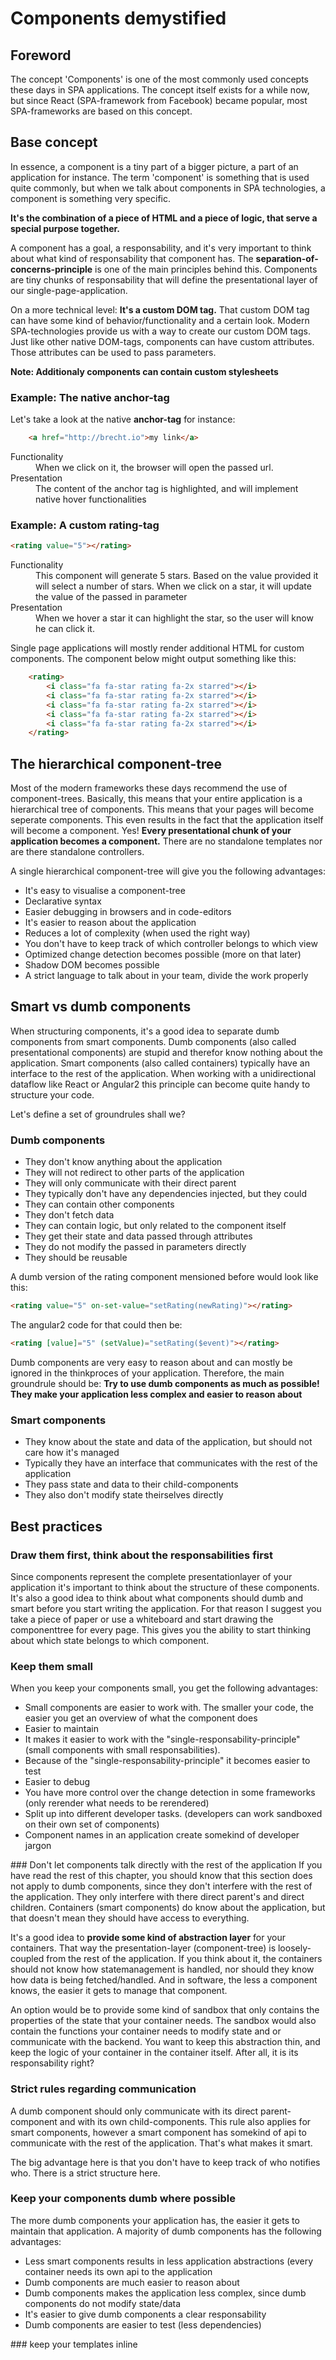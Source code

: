 # Components demystified
## Foreword
The concept 'Components' is one of the most commonly used concepts these days in SPA applications. The concept itself exists for a while now, but since React (SPA-framework from Facebook) became popular, most SPA-frameworks are based on this concept.

## Base concept
In essence, a component is a tiny part of a bigger picture, a part of an application for instance. The term 'component' is something that is used quite commonly, but when we talk about components in SPA technologies, a component is something very specific.

**It's the combination of a piece of HTML and a piece of logic, that serve a special purpose together.**
 
A component has a goal, a responsability, and it's very important to think about what kind of responsability that component has. The **separation-of-concerns-principle** is one of the main principles behind this. 
Components are tiny chunks of responsability that will define the presentational layer of our single-page-application.

On a more technical level: **It's a custom DOM tag.**
That custom DOM tag can have some kind of behavior/functionality and a certain look. 
Modern SPA-technologies provide us with a way to create our custom DOM tags.
Just like other native DOM-tags, components can have custom attributes. Those attributes can be used to pass parameters.

**Note: Additionaly components can contain custom stylesheets**


### Example: The native anchor-tag
Let's take a look at the native **anchor-tag** for instance: 

```html
	<a href="http://brecht.io">my link</a>
```

<dl>
  <dt>Functionality</dt>
  <dd>When we click on it, the browser will open the passed url.</dd>

  <dt>Presentation</dt>
  <dd>The content of the anchor tag is highlighted, and will implement native hover functionalities</dd>
</dl>

### Example: A custom rating-tag
```html
<rating value="5"></rating>
``` 

<dl>
  <dt>Functionality</dt>
  <dd>This component will generate 5 stars. Based on the value provided it will select a number of stars. When we click on a star, it will update the value of the passed in parameter</dd>

  <dt>Presentation</dt>
  <dd>When we hover a star it can highlight the star, so the user will know he can click it.</dd>
</dl>

Single page applications will mostly render additional HTML for custom components. The component below might output something like this:

```html
	<rating>
        <i class="fa fa-star rating fa-2x starred"></i>
        <i class="fa fa-star rating fa-2x starred"></i>
        <i class="fa fa-star rating fa-2x starred"></i>
        <i class="fa fa-star rating fa-2x starred"></i>
        <i class="fa fa-star rating fa-2x starred"></i>
	</rating>
```


## The hierarchical component-tree
Most of the modern frameworks these days recommend the use of component-trees. Basically, this means that your entire application is a hierarchical tree of components. 
This means that your pages will become seperate components. This even results in the fact that the application itself will become a component. Yes! **Every presentational chunk of your application becomes a component.** There are no standalone templates nor are there standalone controllers.

A single hierarchical component-tree will give you the following advantages:
<ul>
	<li>It's easy to visualise a component-tree</li>
	<li>Declarative syntax</li>
	<li>Easier debugging in browsers and in code-editors</li>
	<li>It's easier to reason about the application</li>
	<li>Reduces a lot of complexity (when used the right way)</li>
	<li>You don't have to keep track of which controller belongs to which view</li>
	<li>Optimized change detection becomes possible (more on that later)</li>
	<li>Shadow DOM becomes possible</li>
	<li>A strict language to talk about in your team, divide the work properly</li>
</ul> 

## Smart vs dumb components
When structuring components, it's a good idea to separate dumb components from smart components. Dumb components (also called presentational components) are stupid and therefor know nothing about the application. Smart components (also called containers) typically have an interface to the rest of the application. 
When working with a unidirectional dataflow like React or Angular2 this principle can become quite handy to structure your code.

Let's define a set of groundrules shall we?

### Dumb components
<ul>
	<li>They don't know anything about the application</li>
	<li>They will not redirect to other parts of the application</li>
	<li>They will only communicate with their direct parent</li>
	<li>They typically don't have any dependencies injected, but they could</li>
	<li>They can contain other components</li>
	<li>They don't fetch data</li>
	<li>They can contain logic, but only related to the component itself</li>
	<li>They get their state and data passed through attributes</li>
	<li>They do not modify the passed in parameters directly</li>
	<li>They should be reusable</li>
</ul>

A dumb version of the rating component mensioned before would look like this:

```html
<rating value="5" on-set-value="setRating(newRating)"></rating>
``` 

The angular2 code for that could then be:

```html
<rating [value]="5" (setValue)="setRating($event)"></rating>
``` 

Dumb components are very easy to reason about and can mostly be ignored in the thinkproces of your application. Therefore, the main groundrule should be: **Try to use dumb components as much as possible! They make your application less complex and easier to reason about**

### Smart components
<ul>
	<li>They know about the state and data of the application, but should not care how it's managed</li>
	<li>Typically they have an interface that communicates with the rest of the application</li>
	<li>They pass state and data to their child-components</li>
	<li>They also don't modify state theirselves directly</li>
</ul>

## Best practices
### Draw them first, think about the responsabilities first
Since components represent the complete presentationlayer of your application it's important to think about the structure of these components. It's also a good idea to think about what components should dumb and smart before you start writing the application. For that reason I suggest you take a piece of paper or use a whiteboard and start drawing the componenttree for every page. This gives you the ability to start thinking about which state belongs to which component.
### Keep them small
When you keep your components small, you get the following advantages:
<ul>
	<li>Small components are easier to work with. The smaller your code, the easier you get an overview of what the component does</li>
	<li>Easier to maintain</li>
	<li>It makes it easier to work with the "single-responsability-principle" (small components with small responsabilities).</li>
	<li>Because of the "single-responsability-principle" it becomes easier to test</li>
	<li>Easier to debug</li>
	<li>You have more control over the change detection in some frameworks (only rerender what needs to be rerendered)</li>
	<li>Split up into different developer tasks. (developers can work sandboxed on their own set of components)</li>
	<li>Component names in an application create somekind of developer jargon</li>
</ul>
### Don't let components talk directly with the rest of the application
If you have read the rest of this chapter, you should know that this section does not apply to dumb components, since they don't interfere with the rest of the application. They only interfere with there direct parent's and direct children.
Containers (smart components) do know about the application, but that doesn't mean they should have access to everything. 

It's a good idea to **provide some kind of abstraction layer** for your containers. That way the presentation-layer (component-tree) is loosely-coupled from the rest of the application.
If you think about it, the containers should not know how statemanagement is handled, nor should they know how data is being fetched/handled. And in software, the less a component knows, the easier it gets to manage that component.

An option would be to provide some kind of sandbox that only contains the properties of the state that your container needs. The sandbox would also contain the functions your container needs to modify state and or communicate with the backend. You want to keep this abstraction thin, and keep the logic of your container in the container itself. After all, it is its responsability right?
### Strict rules regarding communication
A dumb component should only communicate with its direct parent-component and with its own child-components.
This rule also applies for smart components, however a smart component has somekind of api to communicate with the rest of the application. That's what makes it smart.

The big advantage here is that you don't have to keep track of who notifies who. There is a strict structure here.
### Keep your components dumb where possible
The more dumb components your application has, the easier it gets to maintain that application.
A majority of dumb components has the following advantages:
<ul>
	<li>Less smart components results in less application abstractions (every container needs its own api to the application</li>
	<li>Dumb components are much easier to reason about</li>
	<li>Dumb components makes the application less complex, since dumb components do not modify state/data</li>
	<li>It's easier to give dumb components a clear responsability</li>
	<li>Dumb components are easier to test (less dependencies)</li>
</ul>
### keep your templates inline

